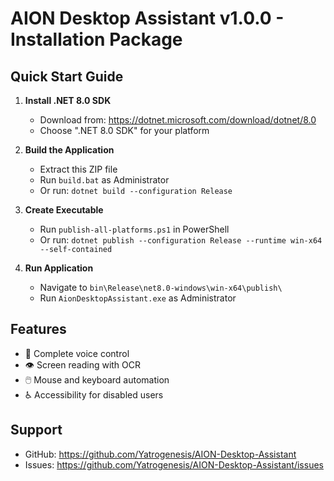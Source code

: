 # AION Desktop Assistant v1.0.0 - Installation Package 
 
## Quick Start Guide 
 
1. **Install .NET 8.0 SDK** 
   - Download from: https://dotnet.microsoft.com/download/dotnet/8.0 
   - Choose ".NET 8.0 SDK" for your platform 
 
2. **Build the Application** 
   - Extract this ZIP file 
   - Run `build.bat` as Administrator 
   - Or run: `dotnet build --configuration Release` 
 
3. **Create Executable** 
   - Run `publish-all-platforms.ps1` in PowerShell 
   - Or run: `dotnet publish --configuration Release --runtime win-x64 --self-contained` 
 
4. **Run Application** 
   - Navigate to `bin\Release\net8.0-windows\win-x64\publish\` 
   - Run `AionDesktopAssistant.exe` as Administrator 
 
## Features 
- 🎤 Complete voice control 
- 👁️ Screen reading with OCR 
- 🖱️ Mouse and keyboard automation 
- ♿ Accessibility for disabled users 
 
## Support 
- GitHub: https://github.com/Yatrogenesis/AION-Desktop-Assistant 
- Issues: https://github.com/Yatrogenesis/AION-Desktop-Assistant/issues 
